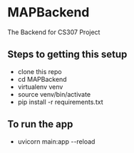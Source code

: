 # MAPBackend
The Backend for CS307 Project

## Steps to getting this setup
* clone this repo
* cd MAPBackend
* virtualenv venv
* source venv/bin/activate
* pip install -r requirements.txt

## To run the app
* uvicorn main:app --reload

